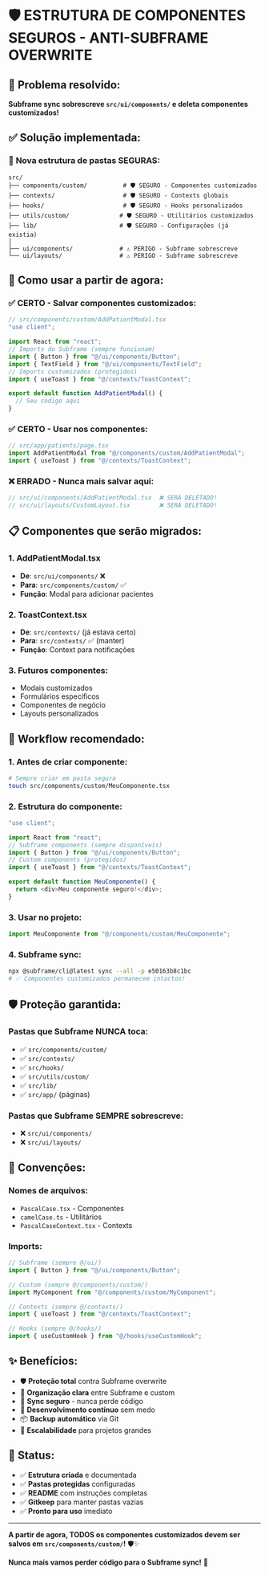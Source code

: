 # 🛡️ **ESTRUTURA DE COMPONENTES SEGUROS - ANTI-SUBFRAME OVERWRITE**

## 🎯 **Problema resolvido:**
**Subframe sync sobrescreve `src/ui/components/` e deleta componentes customizados!**

## ✅ **Solução implementada:**

### 📁 **Nova estrutura de pastas SEGURAS:**

```
src/
├── components/custom/          # 🛡️ SEGURO - Componentes customizados
├── contexts/                   # 🛡️ SEGURO - Contexts globais  
├── hooks/                      # 🛡️ SEGURO - Hooks personalizados
├── utils/custom/              # 🛡️ SEGURO - Utilitários customizados
├── lib/                       # 🛡️ SEGURO - Configurações (já existia)
│
├── ui/components/             # ⚠️ PERIGO - Subframe sobrescreve
└── ui/layouts/                # ⚠️ PERIGO - Subframe sobrescreve
```

## 🚀 **Como usar a partir de agora:**

### **✅ CERTO - Salvar componentes customizados:**
```typescript
// src/components/custom/AddPatientModal.tsx
"use client";

import React from "react";
// Imports do Subframe (sempre funcionam)
import { Button } from "@/ui/components/Button";
import { TextField } from "@/ui/components/TextField";
// Imports customizados (protegidos)
import { useToast } from "@/contexts/ToastContext";

export default function AddPatientModal() {
  // Seu código aqui
}
```

### **✅ CERTO - Usar nos componentes:**
```typescript
// src/app/patients/page.tsx
import AddPatientModal from "@/components/custom/AddPatientModal";
import { useToast } from "@/contexts/ToastContext";
```

### **❌ ERRADO - Nunca mais salvar aqui:**
```typescript
// src/ui/components/AddPatientModal.tsx  ❌ SERÁ DELETADO!
// src/ui/layouts/CustomLayout.tsx        ❌ SERÁ DELETADO!
```

## 📋 **Componentes que serão migrados:**

### **1. AddPatientModal.tsx**
- **De**: `src/ui/components/` ❌
- **Para**: `src/components/custom/` ✅
- **Função**: Modal para adicionar pacientes

### **2. ToastContext.tsx**
- **De**: `src/contexts/` (já estava certo)
- **Para**: `src/contexts/` ✅ (manter)
- **Função**: Context para notificações

### **3. Futuros componentes:**
- Modais customizados
- Formulários específicos
- Componentes de negócio
- Layouts personalizados

## 🔧 **Workflow recomendado:**

### **1. Antes de criar componente:**
```bash
# Sempre criar em pasta segura
touch src/components/custom/MeuComponente.tsx
```

### **2. Estrutura do componente:**
```typescript
"use client";

import React from "react";
// Subframe components (sempre disponíveis)
import { Button } from "@/ui/components/Button";
// Custom components (protegidos)
import { useToast } from "@/contexts/ToastContext";

export default function MeuComponente() {
  return <div>Meu componente seguro!</div>;
}
```

### **3. Usar no projeto:**
```typescript
import MeuComponente from "@/components/custom/MeuComponente";
```

### **4. Subframe sync:**
```bash
npx @subframe/cli@latest sync --all -p e50163b8c1bc
# ✅ Componentes customizados permanecem intactos!
```

## 🛡️ **Proteção garantida:**

### **Pastas que Subframe NUNCA toca:**
- ✅ `src/components/custom/`
- ✅ `src/contexts/`
- ✅ `src/hooks/`
- ✅ `src/utils/custom/`
- ✅ `src/lib/`
- ✅ `src/app/` (páginas)

### **Pastas que Subframe SEMPRE sobrescreve:**
- ❌ `src/ui/components/`
- ❌ `src/ui/layouts/`

## 📝 **Convenções:**

### **Nomes de arquivos:**
- `PascalCase.tsx` - Componentes
- `camelCase.ts` - Utilitários
- `PascalCaseContext.tsx` - Contexts

### **Imports:**
```typescript
// Subframe (sempre @/ui/)
import { Button } from "@/ui/components/Button";

// Custom (sempre @/components/custom/)
import MyComponent from "@/components/custom/MyComponent";

// Contexts (sempre @/contexts/)
import { useToast } from "@/contexts/ToastContext";

// Hooks (sempre @/hooks/)
import { useCustomHook } from "@/hooks/useCustomHook";
```

## ✨ **Benefícios:**

- 🛡️ **Proteção total** contra Subframe overwrite
- 📁 **Organização clara** entre Subframe e custom
- 🔄 **Sync seguro** - nunca perde código
- 🚀 **Desenvolvimento contínuo** sem medo
- 📦 **Backup automático** via Git
- 🎯 **Escalabilidade** para projetos grandes

## 🎉 **Status:**

- ✅ **Estrutura criada** e documentada
- ✅ **Pastas protegidas** configuradas
- ✅ **README** com instruções completas
- ✅ **Gitkeep** para manter pastas vazias
- ✅ **Pronto para uso** imediato

---

**A partir de agora, TODOS os componentes customizados devem ser salvos em `src/components/custom/`!** 🛡️✨

**Nunca mais vamos perder código para o Subframe sync!** 🎯

